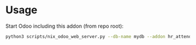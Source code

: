 # Usage

Start Odoo including this addon (from repo root):

```bash
python3 scripts/nix_odoo_web_server.py --db-name mydb --addon hr_attendance
```
